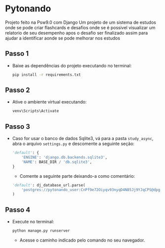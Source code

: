 # Pytonando

Projeto feito na Psw9.0 com Django
Um projeto de um sistema de estudos onde se pode criar flashcards e desafios onde se é possivel visualizar um relatorio de seu desempenho apos o desafio ser finalizado assim para ajudar a identificar aonde se pode melhorar nos estudos

## Passo 1 

- Baixe as dependências do projeto executando no terminal:
  ```sh
  pip install -r requirements.txt
  ```

## Passo 2 

- Ative o ambiente virtual executando:
  ```sh
  venv\Scripts\Activate
  ```

## Passo 3

- Caso for usar o banco de dados Sqlite3, vá para a pasta `study_async`, abra o arquivo `settings.py` e descomente a seguinte seção:
  ```python
  'default': {
      'ENGINE': 'django.db.backends.sqlite3',
      'NAME': BASE_DIR / 'db.sqlite3',
  }
  ```
  - Comente a seguinte parte deixando-a como comentário:
  ```python
  'default': dj_database_url.parse(
      'postgres://pytonando_user:CnPf9e72Oiyqv93nyqD4N85Jj9YJqCPS@dpg-cp2m4763e1ms73f1u87g-a.oregon-postgres.render.com/pytonando',
  )
  ```

## Passo 4

- Execute no terminal:
  ```sh
  python manage.py runserver
  ```
  - Acesse o caminho indicado pelo comando no seu navegador.
